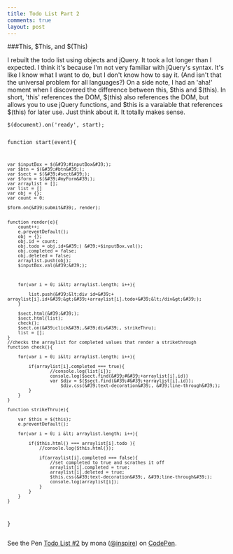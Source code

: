 ```yaml
---
title: Todo List Part 2
comments: true
layout: post
---
```


###This, $This, and $(This)

I rebuilt the todo list using objects and jQuery. It took a lot longer than I expected. I think it's because I'm not very familiar with jQuery's syntax. It's like I know what I want to do, but I don't know how to say it. (And isn't that the universal problem for all languages?) On a side note, I had an 'aha!' moment when I discovered the difference between this, $this and $(this). In short, 'this' references the DOM, $(this) also references the DOM, but allows you to use jQuery functions, and $this is a varaiable that references $(this) for later use. Just think about it. It totally makes sense.


<div data-height="302" data-theme-id="15312" data-slug-hash="oXYwEr" data-default-tab="js" data-user="inspire" class='codepen'><pre><code>$(document).on(&#39;ready&#39;, start);

function start(event){

	var $inputBox = $(&#39;#inputBox&#39;);
	var $btn = $(&#39;#btn&#39;);
	var $sect = $(&#39;#sect&#39;);
	var $form = $(&#39;#myForm&#39;);
	var arraylist = [];
	var list = []
	var obj = {};
	var count = 0;

	$form.on(&#39;submit&#39;, render);


	function render(e){
		count++;
		e.preventDefault();
		obj = {};
		obj.id = count;
		obj.todo = obj.id+&#39;) &#39;+$inputBox.val();
		obj.completed = false;
		obj.deleted = false;	
		arraylist.push(obj);
		$inputBox.val(&#39;&#39;);

		
		
		for(var i = 0; i&lt; arraylist.length; i++){

			list.push(&#39;&lt;div id=&#39;+ arraylist[i].id+&#39;&gt;&#39;+arraylist[i].todo+&#39;&lt;/div&gt;&#39;);			
		}
		
		$sect.html(&#39;&#39;);		
		$sect.html(list);
		check();
		$sect.on(&#39;click&#39;,&#39;div&#39;, strikeThru);
		list = [];
	}
	//checks the arraylist for completed values that render a strikethrough
	function check(){

		for(var i = 0; i&lt; arraylist.length; i++){

			if(arraylist[i].completed === true){
					//console.log(list[i]);
					console.log($sect.find(&#39;#&#39;+arraylist[i].id))
					var $div = $($sect.find(&#39;#&#39;+arraylist[i].id));
						$div.css(&#39;text-decoration&#39;, &#39;line-through&#39;);
			}
		}
	}

	function strikeThru(e){

		var $this = $(this);
		e.preventDefault();

		for(var i = 0; i &lt; arraylist.length; i++){

			if($this.html() === arraylist[i].todo ){
				//console.log($this.html());

				if(arraylist[i].completed === false){
					//set completed to true and scrathes it off
					arraylist[i].completed = true;
					arraylist[i].deleted = true;
					$this.css(&#39;text-decoration&#39;, &#39;line-through&#39;);
					console.log(arraylist[i]);
				}
			}
		}
	}
}
</code></pre>
<p>See the Pen <a href='http://codepen.io/inspire/pen/oXYwEr/'>Todo List #2</a> by mona (<a href='http://codepen.io/inspire'>@inspire</a>) on <a href='http://codepen.io'>CodePen</a>.</p>
</div><script async src="//assets.codepen.io/assets/embed/ei.js"></script>


